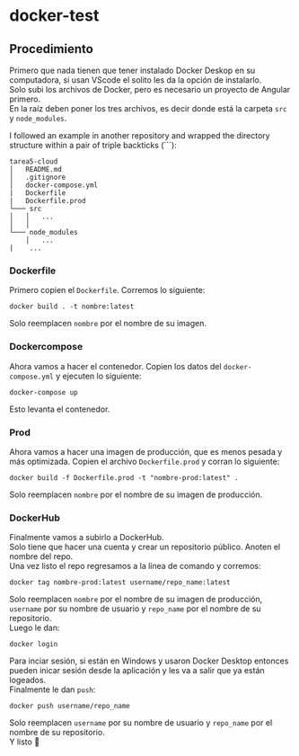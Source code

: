 # docker-test
## Procedimiento
Primero que nada tienen que tener instalado Docker Deskop en su computadora, si usan VScode el solito les da la opción de instalarlo. \
Solo subi los archivos de Docker, pero es necesario un proyecto de Angular primero.\
En la raíz deben poner los tres archivos, es decir donde está la carpeta `src` y `node_modules`.

I followed an example in another repository and wrapped the directory structure within a pair of triple backticks (```):

```
tarea5-cloud
│   README.md
│   .gitignore
│   docker-compose.yml
|   Dockerfile
|   Dockerfile.prod
└─── src
│   │   ...
│   │
└─── node_modules
    │   ...
|    ...
```

### Dockerfile
Primero copien el `Dockerfile`. Corremos lo siguiente:
```
docker build . -t nombre:latest
```
Solo reemplacen `nombre` por el nombre de su imagen.

### Dockercompose
Ahora vamos a hacer el contenedor. Copien los datos del `docker-compose.yml` y ejecuten lo siguiente:
```
docker-compose up
```
Esto levanta el contenedor. 
### Prod
Ahora vamos a hacer una imagen de producción, que es menos pesada y más optimizada. Copien el archivo `Dockerfile.prod` y corran lo siguiente:
```
docker build -f Dockerfile.prod -t "nombre-prod:latest" .
```
Solo reemplacen `nombre` por el nombre de su imagen de producción.
### DockerHub
Finalmente vamos a subirlo a DockerHub.\
Solo tiene que hacer una cuenta y crear un repositorio público. Anoten el nombre del repo.\
Una vez listo el repo regresamos a la línea de comando y corremos: 
```
docker tag nombre-prod:latest username/repo_name:latest
```
Solo reemplacen `nombre` por el nombre de su imagen de producción, `username` por su nombre de usuario y `repo_name` por el nombre de su repositorio.\
Luego le dan:
```
docker login
```
Para inciar sesión, si están en Windows y usaron Docker Desktop entonces pueden inicar sesión desde la aplicación y les va a salir que ya están logeados.\
Finalmente le dan `push`:
```
docker push username/repo_name
```
Solo reemplacen `username` por su nombre de usuario y `repo_name` por el nombre de su repositorio.\
Y listo :100: